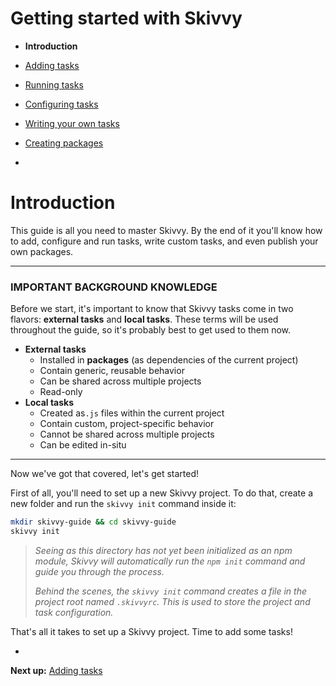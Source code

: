 # Getting started with Skivvy

- **Introduction**
- [Adding tasks](01-adding-tasks.md)
- [Running tasks](02-running-tasks.md)
- [Configuring tasks](03-configuring-tasks.md)
- [Writing your own tasks](04-writing-tasks.md)
- [Creating packages](05-creating-packages.md)

-

# Introduction

This guide is all you need to master Skivvy. By the end of it you'll know how to add, configure and run tasks, write custom tasks, and even publish your own packages.

---

### IMPORTANT BACKGROUND KNOWLEDGE

Before we start, it's important to know that Skivvy tasks come in two flavors: **external tasks** and **local tasks**. These terms will be used throughout the guide, so it's probably best to get used to them now.

- **External tasks**
	- Installed in **packages** (as dependencies of the current project)
	- Contain generic, reusable behavior
	- Can be shared across multiple projects
	- Read-only
- **Local tasks**
	- Created as`.js` files within the current project
	- Contain custom, project-specific behavior
	- Cannot be shared across multiple projects
	- Can be edited in-situ

---

Now we've got that covered, let's get started!

First of all, you'll need to set up a new Skivvy project. To do that, create a new folder and run the `skivvy init` command inside it:

```bash
mkdir skivvy-guide && cd skivvy-guide
skivvy init
```
> _Seeing as this directory has not yet been initialized as an npm module, Skivvy will automatically run the `npm init` command and guide you through the process._
>
> _Behind the scenes, the `skivvy init` command creates a file in the project root named `.skivvyrc`. This is used to store the project and task configuration._

That's all it takes to set up a Skivvy project. Time to add some tasks!

-

**Next up:** [Adding tasks](01-adding-tasks.md)
